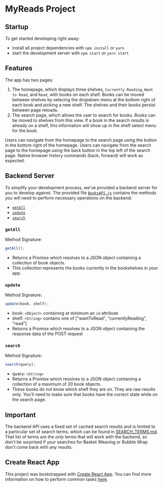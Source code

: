 # MyReads Project

## Startup

To get started developing right away:

- install all project dependencies with `npm install` or `yarn`
- start the development server with `npm start` or `yarn start`

## Features

The app has two pages:

1. The homepage, which displays three shelves, `Currently Reading`, `Want to Read`, and `Read`, with books on each shelf. Books can be moved between shelves by selecing the dropdown menu at the bottom right of each book and picking a new shelf. The shelves and their books persist between page reloads.
2. The search page, which allows the user to search for books. Books can be moved to shelves from this view. If a book in the search results is already on a shelf, this information will show up in the shelf select menu for the book.

Users can navigate from the homepage to the search page using the button in the bottom right of the homepage. Users can navigate from the search page to the homepage using the back button in the top left of the search page. Native browser history commands (back, forward) will work as expected.

## Backend Server

To simplify your development process, we've provided a backend server for you to develop against. The provided file [`BooksAPI.js`](src/BooksAPI.js) contains the methods you will need to perform necessary operations on the backend:

- [`getAll`](#getall)
- [`update`](#update)
- [`search`](#search)

### `getAll`

Method Signature:

```js
getAll();
```

- Returns a Promise which resolves to a JSON object containing a collection of book objects.
- This collection represents the books currently in the bookshelves in your app.

### `update`

Method Signature:

```js
update(book, shelf);
```

- book: `<Object>` containing at minimum an `id` attribute
- shelf: `<String>` contains one of ["wantToRead", "currentlyReading", "read"]
- Returns a Promise which resolves to a JSON object containing the response data of the POST request

### `search`

Method Signature:

```js
search(query);
```

- query: `<String>`
- Returns a Promise which resolves to a JSON object containing a collection of a maximum of 20 book objects.
- These books do not know which shelf they are on. They are raw results only. You'll need to make sure that books have the correct state while on the search page.

## Important

The backend API uses a fixed set of cached search results and is limited to a particular set of search terms, which can be found in [SEARCH_TERMS.md](SEARCH_TERMS.md). That list of terms are the _only_ terms that will work with the backend, so don't be surprised if your searches for Basket Weaving or Bubble Wrap don't come back with any results.

## Create React App

This project was bootstrapped with [Create React App](https://github.com/facebookincubator/create-react-app). You can find more information on how to perform common tasks [here](https://github.com/facebookincubator/create-react-app/blob/master/packages/react-scripts/template/README.md).
